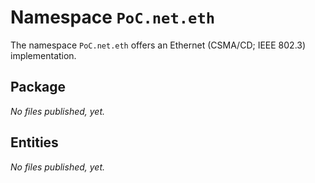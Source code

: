 # Namespace `PoC.net.eth`

The namespace `PoC.net.eth` offers an Ethernet (CSMA/CD; IEEE 802.3) implementation. 

## Package

*No files published, yet.*


## Entities

*No files published, yet.*
